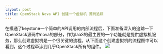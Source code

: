 ```yaml
---
layout: post
title: OpenStack Nova API 创建一个虚拟机 源码追踪
---
```


在摸通了keystone一个简单的API调用的内部流程后，下面准备深入的追踪一下OpenStack源码中nova的部分，作为IaaS的最主要的一个功能就是提供虚拟机服务，那么创建虚拟机是一个很关键的流程。从下面这个创建虚拟机的流程图中可以看到，这个过程牵涉到几乎OpenStack所有的组件。
<img src="/assets/create-instance.png">


